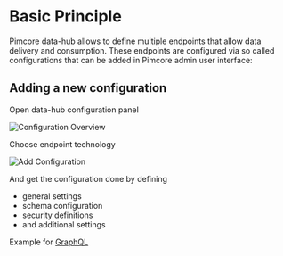 # Basic Principle

Pimcore data-hub allows to define multiple endpoints that allow data delivery and consumption. These 
endpoints are configured via so called configurations that can be added in Pimcore admin user interface: 

## Adding a new configuration

Open data-hub configuration panel

![Configuration Overview](./img/graphql/configuration3.png)


Choose endpoint technology 

![Add Configuration](./img/add_config.png)

And get the configuration done by defining 
- general settings
- schema configuration
- security definitions
- and additional settings

Example for [GraphQL](./GraphQL/README.md)